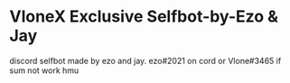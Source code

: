 # VloneX Exclusive Selfbot-by-Ezo & Jay
discord selfbot made by ezo and jay. ezo#2021 on cord or Vlone#3465 if sum not work hmu
